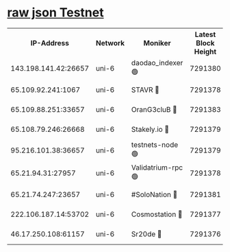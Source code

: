 [raw json Testnet](https://rpc-check.junot.stavr.tech/junot/rpc-junot-result.json)
=


<table><tr><th>IP-Address</th><th>Network</th><th>Moniker</th><th>Latest Block Height</th><th>Earliest Block Height</th><th>Catching Up</th><th>Tx Index</th><th>Voting Power</th><th>Scan Time</th></tr><tr><td>143.198.141.42:26657</td><td>uni-6</td><td>daodao_indexer 🟢</td><td>7291380</td><td>1</td><td>False</td><td>off</td><td>0</td><td>2024-01-23T00:03:01.097237408UTC</td></tr><tr><td>65.109.92.241:1067</td><td>uni-6</td><td>STAVR 🔴</td><td>7291378</td><td>1138541</td><td>False</td><td>on</td><td>6053</td><td>2024-01-23T00:02:52.835564711UTC</td></tr><tr><td>65.109.88.251:33657</td><td>uni-6</td><td>OranG3cluB 🔴</td><td>7291383</td><td>1138541</td><td>False</td><td>on</td><td>11</td><td>2024-01-23T00:03:05.508528377UTC</td></tr><tr><td>65.108.79.246:26668</td><td>uni-6</td><td>Stakely.io 🔴</td><td>7291379</td><td>1570872</td><td>False</td><td>on</td><td>1622293</td><td>2024-01-23T00:02:53.145221444UTC</td></tr><tr><td>95.216.101.38:36657</td><td>uni-6</td><td>testnets-node 🟢</td><td>7291379</td><td>1615130</td><td>False</td><td>on</td><td>0</td><td>2024-01-23T00:02:55.649973238UTC</td></tr><tr><td>65.21.94.31:27957</td><td>uni-6</td><td>Validatrium-rpc 🟢</td><td>7291378</td><td>2943363</td><td>False</td><td>on</td><td>0</td><td>2024-01-23T00:02:48.396333480UTC</td></tr><tr><td>65.21.74.247:23657</td><td>uni-6</td><td>#SoloNation 🔴</td><td>7291381</td><td>5208001</td><td>False</td><td>on</td><td>112</td><td>2024-01-23T00:03:00.142688893UTC</td></tr><tr><td>222.106.187.14:53702</td><td>uni-6</td><td>Cosmostation 🔴</td><td>7291377</td><td>5344501</td><td>False</td><td>on</td><td>109003</td><td>2024-01-23T00:02:45.867979637UTC</td></tr><tr><td>46.17.250.108:61157</td><td>uni-6</td><td>Sr20de 🔴</td><td>7291376</td><td>6419777</td><td>False</td><td>on</td><td>37</td><td>2024-01-23T00:02:40.313604485UTC</td></tr></table>